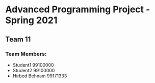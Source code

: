 # Advanced Programming Project - Spring 2021
## Team 11

### Team Members:
- Student1 99100000
- Student2 99100000
- Hirbod Behnam 99171333
